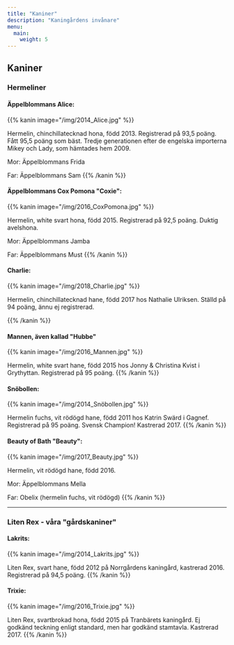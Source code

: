 ```yaml
---
title: "Kaniner"
description: "Kaningårdens invånare"
menu:
  main:
    weight: 5
---
```


## Kaniner

### Hermeliner

#### Äppelblommans Alice:

{{% kanin image="/img/2014_Alice.jpg" %}}

Hermelin, chinchillatecknad hona, född 2013. Registrerad på 93,5 poäng. Fått 95,5 poäng som bäst. Tredje generationen efter de engelska importerna Mikey och Lady, som hämtades hem 2009.

Mor: Äppelblommans Frida

Far: Äppelblommans Sam
{{% /kanin %}}

#### Äppelblommans Cox Pomona "Coxie":

{{% kanin image="/img/2016_CoxPomona.jpg" %}}

Hermelin, white svart hona, född 2015. Registrerad på 92,5 poäng. Duktig avelshona.

Mor: Äppelblommans Jamba

Far: Äppelblommans Must
{{% /kanin %}}


#### Charlie:

{{% kanin image="/img/2018_Charlie.jpg" %}}

Hermelin, chinchillatecknad hane, född 2017 hos Nathalie Ulriksen. Ställd på 94 poäng, ännu ej registrerad.

{{% /kanin %}}

#### Mannen, även kallad "Hubbe"

{{% kanin image="/img/2016_Mannen.jpg" %}}

Hermelin, white svart hane, född 2015 hos Jonny & Christina Kvist i Grythyttan. Registrerad på 95 poäng.
{{% /kanin %}}

#### Snöbollen:

{{% kanin image="/img/2014_Snöbollen.jpg" %}}

Hermelin fuchs, vit rödögd hane, född 2011 hos Katrin Swärd i Gagnef. Registrerad på 95 poäng. Svensk Champion! Kastrerad 2017.
{{% /kanin %}}

#### Beauty of Bath "Beauty":

{{% kanin image="/img/2017_Beauty.jpg" %}}

Hermelin, vit rödögd hane, född 2016.

Mor: Äppelblommans Mella

Far: Obelix (hermelin fuchs, vit rödögd)
{{% /kanin %}}

---

### Liten Rex - våra "gårdskaniner"

#### Lakrits:

{{% kanin image="/img/2014_Lakrits.jpg" %}}

Liten Rex, svart hane, född 2012 på Norrgårdens kaningård, kastrerad 2016. Registrerad på 94,5 poäng.
{{% /kanin %}}

#### Trixie:

{{% kanin image="/img/2016_Trixie.jpg" %}}

Liten Rex, svartbrokad hona, född 2015 på Tranbärets kaningård. Ej godkänd teckning enligt standard, men har godkänd stamtavla. Kastrerad 2017.
{{% /kanin %}}
